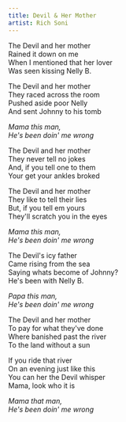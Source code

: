 ```yaml
---
title: Devil & Her Mother
artist: Rich Soni
---
```


The Devil and her mother  
Rained it down on me  
When I mentioned that her lover  
Was seen kissing Nelly B.  

The Devil and her mother  
They raced across the room  
Pushed aside poor Nelly  
And sent Johnny to his tomb  

*Mama this man,*  
*He's been doin' me wrong*  

The Devil and her mother  
They never tell no jokes  
And, if you tell one to them  
Your get your ankles broked  

The Devil and her mother  
They like to tell their lies  
But, if you tell em yours  
They'll scratch you in the eyes  

*Mama this man,*  
*He's been doin' me wrong*  

The Devil's icy father  
Came rising from the sea  
Saying whats become of Johnny?  
He's been with Nelly B.  

*Papa this man,*  
*He's been doin' me wrong*  

The Devil and her mother  
To pay for what they've done  
Where banished past the river  
To the land without a sun  

If you ride that river  
On an evening just like this  
You can her the Devil whisper  
Mama, look who it is  

*Mama that man,*  
*He's been doin' me wrong*  
